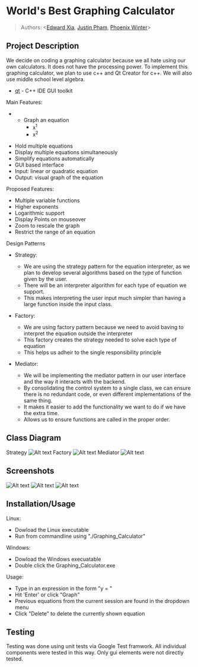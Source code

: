 # World's Best Graphing Calculator
 
 > Authors: \<[Edward Xia](https://github.com/dfire42), [Justin Pham](https://github.com/pjsrcool), [Phoenix Winter](https://github.com/PhoenixWinter542)\>

## Project Description
We decide on coding a graphing calculator because we all hate using our own calculators. It does not have the processing power. To implement this graphing calculator, we plan to use c++ and Qt Creator for c++. We will also use middle school level algebra.
* [qt](https://www.qt.io/) - C++ IDE GUI toolkit

Main Features:
* - Graph an equation
    - x<sup>1</sup>
    - x<sup>2</sup>
- Hold multiple equations
- Display multiple equations simultaneously
- Simplify equations automatically
- GUI based interface
- Input: linear or quadratic equation
- Output: visual graph of the equation

Proposed Features:
* Multiple variable functions
* Higher exponents
* Logarithmic support
* Display Points on mouseover
* Zoom to rescale the graph
* Restrict the range of an equation

Design Patterns
* Strategy:
  - We are using the strategy pattern for the equation interpreter, as we plan to develop several algorithms based on the type of function given by the user.
  - There will be an interpreter algorithm for each type of equation we support.
  - This makes interpreting the user input much simpler than having a large function inside the input class.

* Factory:
  - We are using factory pattern because we need to avoid  baving to interpret the equation outside the interpreter
  - This factory creates the strategy needed to solve each type of equation
  - This helps us adheir to the single responsibility principle

* Mediator:
  - We will be implementing the mediator pattern in our user interface and the way it interacts with the backend.
  - By consolidating the control system to a single class, we can ensure there is no redundant code, or even different implementations of the same thing.
  - It makes it easier to add the functionality we want to do if we have the extra time.
  - Allows us to ensure functions are called in the proper order.


## Class Diagram
 Strategy
 ![Alt text](Strategy_Interpret_User_Input.jpeg?raw=true "Strategy")
 Factory
 ![Alt text](Factory_Interpreter.jpeg?raw=true "Factory")
 Mediator
 ![Alt text](Mediator_GUI.jpeg?raw=true "Mediator")

 ## Screenshots
 ![Alt text](Screenshot1.png?raw=true "one")
 ![Alt text](Screenshot2.png?raw=true "two")
 ![Alt text](Screenshot3.png?raw=true "three")
 ## Installation/Usage
 Linux:
* Dowload the Linux executable
* Run from commandline using "./Graphing_Calculator"

Windows:
* Dowload the Windows execuatable
* Double click the Graphing_Calculator.exe

Usage:
* Type in an expression in the form "y = "
* Hit 'Enter' or click "Graph"
* Previous equations from the current session are found in the dropdown menu
* Click "Delete" to delete the currently shown equation

 ## Testing 
Testing was done using unit tests via Google Test framwork. All individual components were tested in this way. Only gui elements were not directly tested.